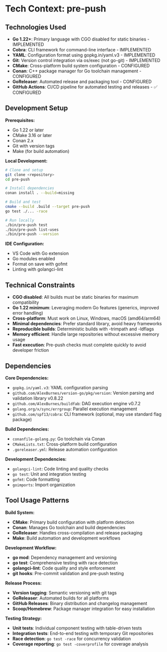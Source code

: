 # Tech Context: pre-push

## Technologies Used
- **Go 1.22+**: Primary language with CGO disabled for static binaries - IMPLEMENTED
- **Cobra**: CLI framework for command-line interface - IMPLEMENTED
- **YAML**: Configuration format using gopkg.in/yaml.v3 - IMPLEMENTED
- **Git**: Version control integration via os/exec (not go-git) - IMPLEMENTED
- **CMake**: Cross-platform build system configuration - CONFIGURED
- **Conan**: C++ package manager for Go toolchain management - CONFIGURED
- **GoReleaser**: Automated release and packaging tool - CONFIGURED
- **GitHub Actions**: CI/CD pipeline for automated testing and releases - ✅ CONFIGURED

## Development Setup
**Prerequisites:**
- Go 1.22 or later
- CMake 3.16 or later
- Conan 2.x
- Git with version tags
- Make (for build automation)

**Local Development:**
```bash
# Clone and setup
git clone <repository>
cd pre-push

# Install dependencies
conan install . --build=missing

# Build and test
cmake --build .build --target pre-push
go test ./... -race

# Run locally
./bin/pre-push test
./bin/pre-push list-uses
./bin/pre-push --version
```

**IDE Configuration:**
- VS Code with Go extension
- Go modules enabled
- Format on save with gofmt
- Linting with golangci-lint

## Technical Constraints
- **CGO disabled**: All builds must be static binaries for maximum compatibility
- **Go 1.22 minimum**: Leveraging modern Go features (generics, improved error handling)
- **Cross-platform**: Must work on Linux, Windows, macOS (amd64/arm64)
- **Minimal dependencies**: Prefer standard library, avoid heavy frameworks
- **Reproducible builds**: Deterministic builds with -trimpath and -ldflags
- **Memory efficient**: Handle large repositories without excessive memory usage
- **Fast execution**: Pre-push checks must complete quickly to avoid developer friction

## Dependencies
**Core Dependencies:**
- `gopkg.in/yaml.v3`: YAML configuration parsing
- `github.com/AlexBurnes/version-go/pkg/version`: Version parsing and validation library v0.8.22
- `github.com/AlexBurnes/buildfab`: DAG execution engine v0.7.2
- `golang.org/x/sync/errgroup`: Parallel execution management
- `github.com/spf13/cobra`: CLI framework (optional, may use standard flag package)

**Build Dependencies:**
- `conanfile-golang.py`: Go toolchain via Conan
- `CMakeLists.txt`: Cross-platform build configuration
- `.goreleaser.yml`: Release automation configuration

**Development Dependencies:**
- `golangci-lint`: Code linting and quality checks
- `go test`: Unit and integration testing
- `gofmt`: Code formatting
- `goimports`: Import organization

## Tool Usage Patterns
**Build System:**
- **CMake**: Primary build configuration with platform detection
- **Conan**: Manages Go toolchain and build dependencies
- **GoReleaser**: Handles cross-compilation and release packaging
- **Make**: Build automation and development workflows

**Development Workflow:**
- **go mod**: Dependency management and versioning
- **go test**: Comprehensive testing with race detection
- **golangci-lint**: Code quality and style enforcement
- **git hooks**: Pre-commit validation and pre-push testing

**Release Process:**
- **Version tagging**: Semantic versioning with git tags
- **GoReleaser**: Automated builds for all platforms
- **GitHub Releases**: Binary distribution and changelog management
- **Scoop/Homebrew**: Package manager integration for easy installation

**Testing Strategy:**
- **Unit tests**: Individual component testing with table-driven tests
- **Integration tests**: End-to-end testing with temporary Git repositories
- **Race detection**: `go test -race` for concurrency validation
- **Coverage reporting**: `go test -coverprofile` for coverage analysis